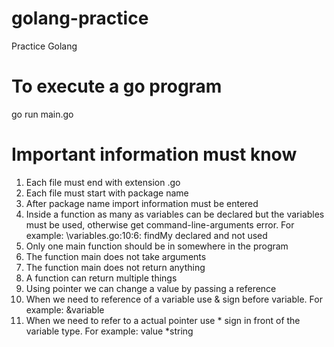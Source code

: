 # golang-practice

Practice Golang

# To execute a go program

go run main.go


# Important information must know

1. Each file must end with extension .go
2. Each file must start with package name
3. After package name import information must be entered
4. Inside a function as many as variables can be declared but the variables must be used, otherwise get command-line-arguments error. For example: \variables.go:10:6: findMy declared and not used
5. Only one main function should be in somewhere in the program
6. The function main does not take arguments
7. The function main does not return anything
8. A function can return multiple things
9. Using pointer we can change a value by passing a reference
10. When we need to reference of a variable use & sign before variable. For example: &variable
11. When we need to refer to a actual pointer use * sign in front of the variable type. For example: value *string   